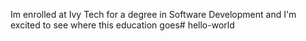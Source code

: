 Im enrolled at Ivy Tech for a degree in Software Development and I'm excited to see where this education goes# hello-world
